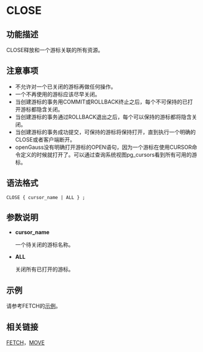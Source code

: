 # CLOSE<a name="ZH-CN_TOPIC_0289899821"></a>

## 功能描述<a name="zh-cn_topic_0283137397_zh-cn_topic_0237122091_zh-cn_topic_0059779164_sa18f3afba3784d76b0052fa2fa489b8c"></a>

CLOSE释放和一个游标关联的所有资源。

## 注意事项<a name="zh-cn_topic_0283137397_zh-cn_topic_0237122091_zh-cn_topic_0059779164_seebfc5d278d44f7382b1d230976ae9ea"></a>

-   不允许对一个已关闭的游标再做任何操作。
-   一个不再使用的游标应该尽早关闭。
-   当创建游标的事务用COMMIT或ROLLBACK终止之后，每个不可保持的已打开游标都隐含关闭。
-   当创建游标的事务通过ROLLBACK退出之后，每个可以保持的游标都将隐含关闭。
-   当创建游标的事务成功提交，可保持的游标将保持打开，直到执行一个明确的CLOSE或者客户端断开。
-   openGauss没有明确打开游标的OPEN语句，因为一个游标在使用CURSOR命令定义的时候就打开了。可以通过查询系统视图pg\_cursors看到所有可用的游标。

## 语法格式<a name="zh-cn_topic_0283137397_zh-cn_topic_0237122091_zh-cn_topic_0059779164_s8ba4e8a4cce54146aea763d5569214e7"></a>

```
CLOSE { cursor_name | ALL } ;
```

## 参数说明<a name="zh-cn_topic_0283137397_zh-cn_topic_0237122091_zh-cn_topic_0059779164_s9a79c82c9d044057bd0e41c544e1efcd"></a>

-   **cursor\_name**

    一个待关闭的游标名称。

-   **ALL**

    关闭所有已打开的游标。


## 示例<a name="zh-cn_topic_0283137397_zh-cn_topic_0237122091_zh-cn_topic_0059779164_sc77056d6ff5e4461b6f03b2587665cf0"></a>

请参考FETCH的[示例](FETCH.md#zh-cn_topic_0283137321_zh-cn_topic_0237122165_zh-cn_topic_0059778422_s1ee72832a27547e4949061a010e24578)。

## 相关链接<a name="zh-cn_topic_0283137397_zh-cn_topic_0237122091_zh-cn_topic_0059779164_sbd6c1c8ef3144346919144e8b416822f"></a>

[FETCH](FETCH.md)，[MOVE](MOVE.md)

